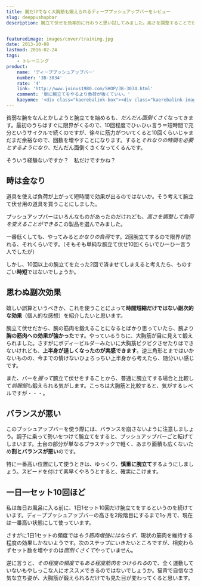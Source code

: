 ```yaml
---
title: 腕だけでなく大胸筋も鍛えられるディーププッシュアップバーをレビュー
slug: deeppushupbar
description: 腕立て伏せを効率的に行おうと思い試してみました。高さを調整することでかかる負荷を調整できます。腕というよりは、大胸筋を鍛える効果の方が強い気がします。手軽な反面バランスが悪いので、勢いつけて腕立てするとこけそうになるので注意が必要です。


featuredimage: images/cover/training.jpg
date: 2013-10-08
lastmod: 2016-02-24
tags: 
    - トレーニング
product:
    name: 'ディーププッシュアップバー'
    number: '3B-3034'
    rate: '4'
    link: 'http://www.joinus1980.com/SHOP/3B-3034.html'
    comment: '単に腕立てをやるより負荷が強くていい。'
    kaeyome: '<div class="kaerebalink-box"><div class="kaerebalink-image"><a href="http://www.amazon.co.jp/exec/obidos/ASIN/B00931YDBE/illusionspace-22/ref=nosim/" rel="nofollow" target="_blank"><img src="http://ecx.images-amazon.com/images/I/41MZZuOyFDL._SL160_.jpg" style="border: none;" /></a></div><div class="kaerebalink-info"><div class="kaerebalink-name"><a href="http://www.amazon.co.jp/exec/obidos/ASIN/B00931YDBE/illusionspace-22/ref=nosim/" rel="nofollow" target="_blank">La・VIE(ラ・ヴィ) ディーププッシュアップバー 3B-3034</a><div class="kaerebalink-powered-date">posted with <a href="http://kaereba.com" rel="nofollow" target="_blank">カエレバ</a></div></div><div class="kaerebalink-detail"> La-VIE(ラヴィ) 2012-08-28    </div><div class="kaerebalink-link1"><div class="shoplinkamazon"><a href="http://www.amazon.co.jp/gp/search?keywords=La%81%40VIE%81%40%83f%83B%81%5B%83v%83v%83b%83V%83%85%83A%83b%83v%83o%81%5B%81%403B-3034&__mk_ja_JP=%83J%83%5E%83J%83i&tag=illusionspace-22" rel="nofollow" target="_blank" title="アマゾン" >Amazonで購入</a></div></div></div><div class="booklink-footer" style="clear: left"></div></div>'
---
```


貧弱な腕をなんとかしようと腕立てを始めるも、<em>だんだん面倒くさく</em>なってきます。最初のうちはすぐに限界がくるので、10回程度でひぃひぃ言う＝短時間で充分というサイクルで続くのですが、徐々に筋力がついてくると10回くらいじゃまだまだ余裕なので、回数を増やすことになります。すると<em>それなりの時間を必要とするようになり</em>、だんだん面倒くさくなってくるんです。

そういう経験ないですか？　私だけですかね？


## 時は金なり


道具を使えば負荷が上がって短時間で効果が出るのではないか。そう考えて腕立て伏せ用の道具を買うことにしました。

プッシュアップバーはいろんなものがあったのだけれども、<em>高さを調整して負荷を変えることができる</em>この製品を選んでみました。

一番低くしても、やってみると<em>かなりの負荷</em>です。2回腕立てするので限界が訪れる、それくらいです。（そもそも単純な腕立て伏せ10回くらいでひーひー言う人でしたが）

しかし、10回以上の腕立てをたった2回で済ませてしまえると考えたら、ものすごい<strong>時短</strong>ではないでしょうか。


## 思わぬ副次効果


嬉しい誤算というべきか、これを使うことによって<strong>時間短縮だけではない副次的な効果</strong>（個人的な感想）を紹介したいと思います。

腕立て伏せだから、腕の筋肉を鍛えることになるとばかり思っていたら、腕より<strong>胸の筋肉への効果が強かった</strong>です。やっているうちに、大胸筋が目に見えて鍛えられました。さすがにボディービルダーみたいに大胸筋ピクピクさせたりはできないけれども、<strong>上半身が逞しくなったのが実感できます</strong>。逆三角形とまではいかないものの、今までの情けないひょろっちい上半身から考えたら、随分いい感じです。

また、バーを<em>握って</em>腕立て伏せをすることから、普通に腕立てする場合と比較して<em>前腕部</em>も鍛えられる気がします。こっちは大胸筋と比較すると、気がするレベルですが・・・。


## バランスが悪い


このプッシュアップバーを使う際には、バランスを崩さないように注意しましょう。調子に乗って勢いをつけて腕立てをすると、プッシュアップバーごと転げてしまいます。土台の部分が単なるプラスチックで軽く、あまり面積も広くないため<strong>割とバランスが悪い</strong>のです。

特に一番高い位置にして使うときは、ゆっくり、<strong>慎重に腕立て</strong>するようにしましょう。スピードを付けて素早くやろうとすると、確実にこけます。


## 一日一セット10回ほど


私は毎日お風呂に入る前に、1日1セット10回だけ腕立てをするというのを続けています。ディーププッシュアップバーの高さを2段階目にするまで1ヶ月で、現在は一番高い状態にして使っています。

さすがに1日1セットの頻度では<em>もう筋肉増強にはならず</em>、現状の筋肉を維持する程度の効果しかないようです。次のステップにいきたいところですが、相変わらずセット数を増やすのは<em>面倒くさくて</em>やっていません。

逆に言うと、<em>その程度の頻度でもある程度筋肉をつけられる</em>ので、全く運動していないもやしっこな人にオススメできるのではないでしょうか。猫背で自信なさ気な立ち姿が、大胸筋が鍛えられるだけでも見た目が変わってくると思います。


  